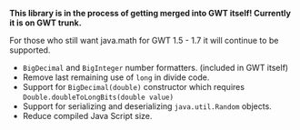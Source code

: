 **This library is in the process of getting merged into GWT itself! Currently it is on GWT trunk.**

For those who still want java.math for GWT 1.5 - 1.7 it will continue to be supported.

  * `BigDecimal` and `BigInteger` number formatters. (included in GWT itself)
  * Remove last remaining use of `long` in divide code.
  * Support for `BigDecimal(double)` constructor which requires `Double.doubleToLongBits(double value)`
  * Support for serializing and deserializing `java.util.Random` objects.
  * Reduce compiled Java Script size.